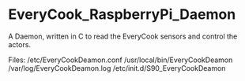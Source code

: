 EveryCook_RaspberryPi_Daemon
============================

A Daemon, written in C to read the EveryCook sensors and control the actors.

Files:
/etc/EveryCookDeamon.conf
/usr/local/bin/EveryCookDeamon
/var/log/EveryCookDeamon.log
/etc/init.d/S90_EveryCookDeamon
